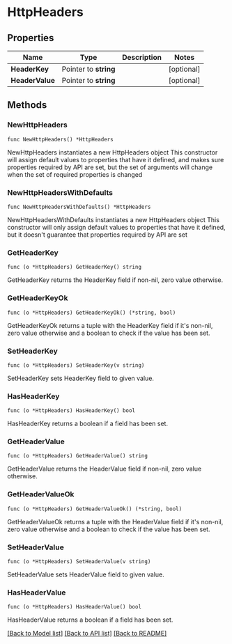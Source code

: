 # HttpHeaders

## Properties

Name | Type | Description | Notes
------------ | ------------- | ------------- | -------------
**HeaderKey** | Pointer to **string** |  | [optional] 
**HeaderValue** | Pointer to **string** |  | [optional] 

## Methods

### NewHttpHeaders

`func NewHttpHeaders() *HttpHeaders`

NewHttpHeaders instantiates a new HttpHeaders object
This constructor will assign default values to properties that have it defined,
and makes sure properties required by API are set, but the set of arguments
will change when the set of required properties is changed

### NewHttpHeadersWithDefaults

`func NewHttpHeadersWithDefaults() *HttpHeaders`

NewHttpHeadersWithDefaults instantiates a new HttpHeaders object
This constructor will only assign default values to properties that have it defined,
but it doesn't guarantee that properties required by API are set

### GetHeaderKey

`func (o *HttpHeaders) GetHeaderKey() string`

GetHeaderKey returns the HeaderKey field if non-nil, zero value otherwise.

### GetHeaderKeyOk

`func (o *HttpHeaders) GetHeaderKeyOk() (*string, bool)`

GetHeaderKeyOk returns a tuple with the HeaderKey field if it's non-nil, zero value otherwise
and a boolean to check if the value has been set.

### SetHeaderKey

`func (o *HttpHeaders) SetHeaderKey(v string)`

SetHeaderKey sets HeaderKey field to given value.

### HasHeaderKey

`func (o *HttpHeaders) HasHeaderKey() bool`

HasHeaderKey returns a boolean if a field has been set.

### GetHeaderValue

`func (o *HttpHeaders) GetHeaderValue() string`

GetHeaderValue returns the HeaderValue field if non-nil, zero value otherwise.

### GetHeaderValueOk

`func (o *HttpHeaders) GetHeaderValueOk() (*string, bool)`

GetHeaderValueOk returns a tuple with the HeaderValue field if it's non-nil, zero value otherwise
and a boolean to check if the value has been set.

### SetHeaderValue

`func (o *HttpHeaders) SetHeaderValue(v string)`

SetHeaderValue sets HeaderValue field to given value.

### HasHeaderValue

`func (o *HttpHeaders) HasHeaderValue() bool`

HasHeaderValue returns a boolean if a field has been set.


[[Back to Model list]](../README.md#documentation-for-models) [[Back to API list]](../README.md#documentation-for-api-endpoints) [[Back to README]](../README.md)


